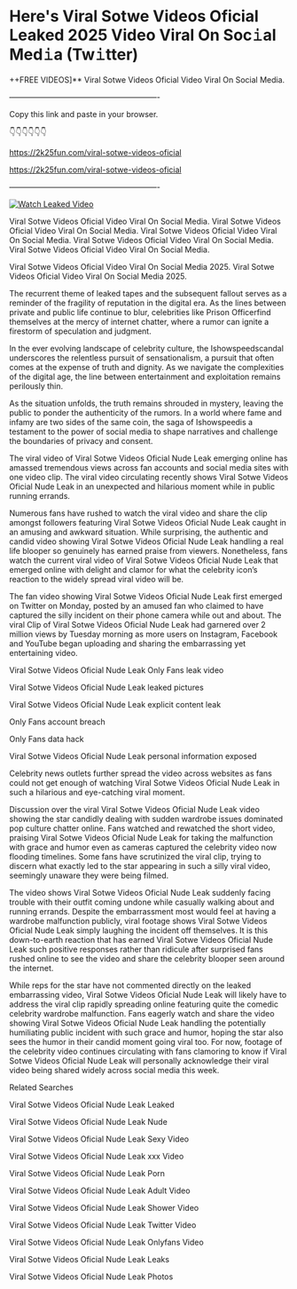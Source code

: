 # Here's ️Viral Sotwe Videos Oficial Leaked 2025 Video Viral On Soc𝚒al Med𝚒a (Tw𝚒tter)

++FREE VIDEOS]** ️Viral Sotwe Videos Oficial Video Viral On Social Media.

———————————————————-

Copy this link and paste in your browser.

👇👇👇👇👇👇

https://2k25fun.com/️viral-sotwe-videos-oficial

https://2k25fun.com/️viral-sotwe-videos-oficial

———————————————————-

[![Watch Leaked Video](https://miro.medium.com/v2/resize:fit:828/format:webp/1*cilzJN44JGOrTw9NJCrNHA.gif "Watch Leaked Video")](https://2k25fun.com/️viral-sotwe-videos-oficial)

️Viral Sotwe Videos Oficial Video Viral On Social Media. ️Viral Sotwe Videos Oficial Video Viral On Social Media. ️Viral Sotwe Videos Oficial Video Viral On Social Media. ️Viral Sotwe Videos Oficial Video Viral On Social Media. ️Viral Sotwe Videos Oficial Video Viral On Social Media.

️Viral Sotwe Videos Oficial Video Viral On Social Media 2025. ️Viral Sotwe Videos Oficial Video Viral On Social Media 2025.

The recurrent theme of leaked tapes and the subsequent fallout serves as a reminder of the fragility of reputation in the digital era. As the lines between private and public life continue to blur, celebrities like Prison Officerfind themselves at the mercy of internet chatter, where a rumor can ignite a firestorm of speculation and judgment.

In the ever evolving landscape of celebrity culture, the Ishowspeedscandal underscores the relentless pursuit of sensationalism, a pursuit that often comes at the expense of truth and dignity. As we navigate the complexities of the digital age, the line between entertainment and exploitation remains perilously thin.

As the situation unfolds, the truth remains shrouded in mystery, leaving the public to ponder the authenticity of the rumors. In a world where fame and infamy are two sides of the same coin, the saga of Ishowspeedis a testament to the power of social media to shape narratives and challenge the boundaries of privacy and consent.

The viral video of ️Viral Sotwe Videos Oficial Nude Leak emerging online has amassed tremendous views across fan accounts and social media sites with one video clip. The viral video circulating recently shows ️Viral Sotwe Videos Oficial Nude Leak in an unexpected and hilarious moment while in public running errands.

Numerous fans have rushed to watch the viral video and share the clip amongst followers featuring ️Viral Sotwe Videos Oficial Nude Leak caught in an amusing and awkward situation. While surprising, the authentic and candid video showing ️Viral Sotwe Videos Oficial Nude Leak handling a real life blooper so genuinely has earned praise from viewers. Nonetheless, fans watch the current viral video of ️Viral Sotwe Videos Oficial Nude Leak that emerged online with delight and clamor for what the celebrity icon’s reaction to the widely spread viral video will be.

The fan video showing ️Viral Sotwe Videos Oficial Nude Leak first emerged on Twitter on Monday, posted by an amused fan who claimed to have captured the silly incident on their phone camera while out and about. The viral Clip of ️Viral Sotwe Videos Oficial Nude Leak had garnered over 2 million views by Tuesday morning as more users on Instagram, Facebook and YouTube began uploading and sharing the embarrassing yet entertaining video.

️Viral Sotwe Videos Oficial Nude Leak Only Fans leak video

️Viral Sotwe Videos Oficial Nude Leak leaked pictures

️Viral Sotwe Videos Oficial Nude Leak explicit content leak

Only Fans account breach

Only Fans data hack

️Viral Sotwe Videos Oficial Nude Leak personal information exposed

Celebrity news outlets further spread the video across websites as fans could not get enough of watching ️Viral Sotwe Videos Oficial Nude Leak in such a hilarious and eye-catching viral moment.

Discussion over the viral ️Viral Sotwe Videos Oficial Nude Leak video showing the star candidly dealing with sudden wardrobe issues dominated pop culture chatter online. Fans watched and rewatched the short video, praising ️Viral Sotwe Videos Oficial Nude Leak for taking the malfunction with grace and humor even as cameras captured the celebrity video now flooding timelines. Some fans have scrutinized the viral clip, trying to discern what exactly led to the star appearing in such a silly viral video, seemingly unaware they were being filmed.

The video shows ️Viral Sotwe Videos Oficial Nude Leak suddenly facing trouble with their outfit coming undone while casually walking about and running errands. Despite the embarrassment most would feel at having a wardrobe malfunction publicly, viral footage shows ️Viral Sotwe Videos Oficial Nude Leak simply laughing the incident off themselves. It is this down-to-earth reaction that has earned ️Viral Sotwe Videos Oficial Nude Leak such positive responses rather than ridicule after surprised fans rushed online to see the video and share the celebrity blooper seen around the internet.

While reps for the star have not commented directly on the leaked embarrassing video, ️Viral Sotwe Videos Oficial Nude Leak will likely have to address the viral clip rapidly spreading online featuring quite the comedic celebrity wardrobe malfunction. Fans eagerly watch and share the video showing ️Viral Sotwe Videos Oficial Nude Leak handling the potentially humiliating public incident with such grace and humor, hoping the star also sees the humor in their candid moment going viral too. For now, footage of the celebrity video continues circulating with fans clamoring to know if ️Viral Sotwe Videos Oficial Nude Leak will personally acknowledge their viral video being shared widely across social media this week.

Related Searches

️Viral Sotwe Videos Oficial Nude Leak Leaked

️Viral Sotwe Videos Oficial Nude Leak Nude

️Viral Sotwe Videos Oficial Nude Leak Sexy Video

️Viral Sotwe Videos Oficial Nude Leak xxx Video

️Viral Sotwe Videos Oficial Nude Leak Porn

️Viral Sotwe Videos Oficial Nude Leak Adult Video

️Viral Sotwe Videos Oficial Nude Leak Shower Video

️Viral Sotwe Videos Oficial Nude Leak Twitter Video

️Viral Sotwe Videos Oficial Nude Leak Onlyfans Video

️Viral Sotwe Videos Oficial Nude Leak Leaks

️Viral Sotwe Videos Oficial Nude Leak Photos